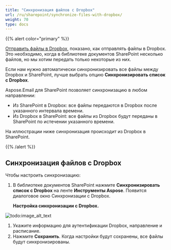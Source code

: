 ```yaml
---
title: "Синхронизация файлов с Dropbox"
url: /ru/sharepoint/synchronize-files-with-dropbox/
weight: 70
type: docs
---
```



{{% alert color="primary" %}} 

[Отправить файлы в Dropbox](/email/sharepoint/send-selected-files-to-dropbox/), показано, как отправлять файлы в Dropbox. Это необходимо, когда в библиотеке документов SharePoint несколько файлов, но мы хотим передать только некоторые из них.

Если нам нужно автоматически синхронизировать все файлы между Dropbox и SharePoint, лучше выбрать опцию **Синхронизировать список с Dropbox**.

Aspose.Email для SharePoint позволяет синхронизацию в любом направлении:

- Из SharePoint в Dropbox: все файлы передаются в Dropbox после указанного интервала времени.
- Из Dropbox в SharePoint: все файлы из Dropbox будут переданы в SharePoint по истечении указанного времени.

На иллюстрации ниже синхронизация происходит из Dropbox в SharePoint. 

{{% /alert %}} 
## **Синхронизация файлов с Dropbox**
Чтобы настроить синхронизацию:

1. В библиотеке документов SharePoint нажмите **Синхронизировать список с Dropbox** на ленте **Инструменты Aspose**. Появится диалоговое окно Синхронизации с Dropbox. 

   **Настройка синхронизации с Dropbox.** 

![todo:image_alt_text](synchronize-files-with-dropbox_1.png)



1. Укажите информацию для аутентификации Dropbox, направление и расписание.
1. Нажмите **Сохранить**. Когда настройки будут сохранены, все файлы будут синхронизированы. 